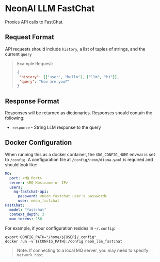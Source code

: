 # NeonAI LLM FastChat
Proxies API calls to FastChat.

## Request Format
API requests should include `history`, a list of tuples of strings, and the current
`query`

>Example Request:
>```json
>{
>  "history": [["user", "hello"], ["llm", "hi"]],
>  "query": "how are you?"
>}
>```

## Response Format
Responses will be returned as dictionaries. Responses should contain the following:
- `response` - String LLM response to the query

## Docker Configuration
When running this as a docker container, the `XDG_CONFIG_HOME` envvar is set to `/config`.
A configuration file at `/config/neon/diana.yaml` is required and should look like:
```yaml
MQ:
  port: <MQ Port>
  server: <MQ Hostname or IP>
  users:
    mq-fastchat-api:
      password: <neon_fastchat user's password>
      user: neon_fastchat
FastChat:
  model: "fastchat"
  context_depth: 3
  max_tokens: 256
```

For example, if your configuration resides in `~/.config`:
```shell
export CONFIG_PATH="/home/${USER}/.config"
docker run -v ${CONFIG_PATH}:/config neon_llm_fastchat
```
> Note: If connecting to a local MQ server, you may need to specify `--network host`